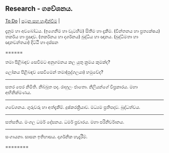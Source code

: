 ## Research - ගවේශනය.

[To Do](/todo.md) |
[පටුන සහ හැඳින්වීම](/page0.md) |


දැනුම හා අවබෝධය. (ඉගෙනීම හා වැටහීම)
සිතීම හා දැකීම.  (චින්තනය හා ප්‍රත්‍යක්ෂය)
තර්කය හා ප්‍රඥාව. (තර්කනය හා දර්ශනය)
බුද්ධිය හා ඥානය. (බුද්ධිමතා හා ඥානවන්තයා)
දිට්ඨි හා දස්සන

======

තමා පිළිබඳව සෙවීමට අනුගමනය කල යුතු ක්‍රමය කුමක්ද?

ලෝකය පිළිබඳව සෙවීමෙන් තමා(පුද්ගලයා) හමුවේද?

-------
සතර පෙර නිමිති.
නිබ්බුත පද.
රාහුලං ජාතො.
නිලියන්ගේ විප්‍රකාරය.
මහා අභිනික්මණය.

-------
ගවේශනය.
ගුරුවරු හා අත්දැකීම්.
දුෂ්කරක්‍රියාව.
මධ්‍යම ප්‍රතිපදාව.
බුද්ධත්වය.

-------
සත්සතිය.
මංගල ධර්ම දේසනය.
ධර්ම ප්‍රචාරය.
මහා පරිනිර්වානය.

-------
සංගායනා.
සාසන ඉතිහාසය.
දාර්ශනික හැදෑරීම්.

========
